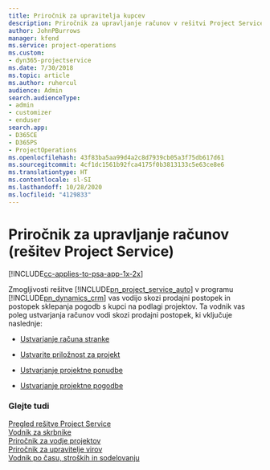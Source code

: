 ```yaml
---
title: Priročnik za upravitelja kupcev
description: Priročnik za upravljanje računov v rešitvi Project Service vas bo vodil skozi prodajni proces in proces sklepanja pogodb s kupci na podlagi projektov.
author: JohnPBurrows
manager: kfend
ms.service: project-operations
ms.custom:
- dyn365-projectservice
ms.date: 7/30/2018
ms.topic: article
ms.author: ruhercul
audience: Admin
search.audienceType:
- admin
- customizer
- enduser
search.app:
- D365CE
- D365PS
- ProjectOperations
ms.openlocfilehash: 43f83ba5aa99d4a2c8d7939cb05a3f75db617d61
ms.sourcegitcommit: 4cf1dc1561b92fca4175f0b3813133c5e63ce8e6
ms.translationtype: HT
ms.contentlocale: sl-SI
ms.lasthandoff: 10/28/2020
ms.locfileid: "4129833"
---
```

# <a name="account-manager-guide-project-service"></a>Priročnik za upravljanje računov (rešitev Project Service)

[!INCLUDE[cc-applies-to-psa-app-1x-2x](../includes/cc-applies-to-psa-app-1x-2x.md)]

Zmogljivosti rešitve [!INCLUDE[pn_project_service_auto](../includes/pn-project-service-auto.md)] v programu [!INCLUDE[pn_dynamics_crm](../includes/pn-dynamics-crm.md)] vas vodijo skozi prodajni postopek in postopek sklepanja pogodb s kupci na podlagi projektov. Ta vodnik vas poleg ustvarjanja računov vodi skozi prodajni postopek, ki vključuje naslednje:  
  
-   [Ustvarjanje računa stranke](../psa/create-customer-account.md)  
  
-   [Ustvarite priložnost za projekt](../psa/create-project-opportunity.md)  
  
-   [Ustvarjanje projektne ponudbe](../psa/create-project-quote.md)  
  
-   [Ustvarjanje projektne pogodbe](../psa/create-project-contract.md)  
  
  
### <a name="see-also"></a>Glejte tudi  
 [Pregled rešitve Project Service](../psa/overview.md)   
 [Vodnik za skrbnike](../psa/admin-guide.md)   
 [Priročnik za vodje projektov](../psa/project-manager-guide.md)   
 [Priročnik za upravitelje virov](../psa/resource-manager-guide.md)   
 [Vodnik po času, stroških in sodelovanju](../psa/time-expense-collaboration-guide.md)

